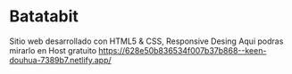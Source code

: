 # Batatabit
Sitio web desarrollado con HTML5 &amp; CSS, Responsive Desing
Aqui podras mirarlo en Host gratuito https://628e50b836534f007b37b868--keen-douhua-7389b7.netlify.app/
